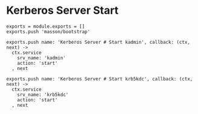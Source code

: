 
# Kerberos Server Start

    exports = module.exports = []
    exports.push 'masson/bootstrap'

    exports.push name: 'Kerberos Server # Start kadmin', callback: (ctx, next) ->
      ctx.service
        srv_name: 'kadmin'
        action: 'start'
      , next

    exports.push name: 'Kerberos Server # Start krb5kdc', callback: (ctx, next) ->
      ctx.service
        srv_name: 'krb5kdc'
        action: 'start'
      , next

